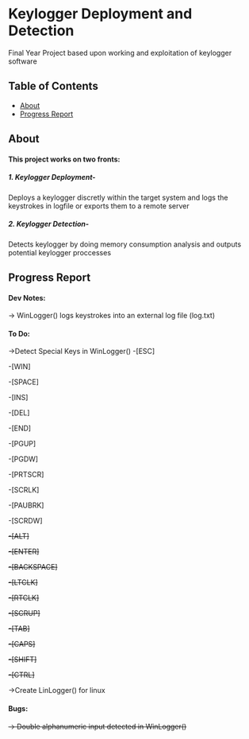 # Keylogger Deployment and Detection
Final Year Project based upon working and exploitation of keylogger software

## Table of Contents

- [About](#about)
- [Progress Report](#progress)


## About <a name = "about"></a>

#### This project works on two fronts:
##### 1. Keylogger Deployment-
Deploys a keylogger discretly within the target system and logs the keystrokes in logfile or exports them to a remote server
            
##### 2. Keylogger Detection-
Detects keylogger by doing memory consumption analysis and outputs potential keylogger proccesses


## Progress Report <a name = "progress"></a>

#### Dev Notes:
-> WinLogger() logs keystrokes into an external log file (log.txt)


#### To Do:
->Detect Special Keys in WinLogger()
-[ESC]

-[WIN]

-[SPACE]

-[INS]

-[DEL]

-[END]

-[PGUP]

-[PGDW]

-[PRTSCR]

-[SCRLK]

-[PAUBRK]

-[SCRDW]

~~-[ALT]~~

~~-[ENTER]~~

~~-[BACKSPACE]~~

~~-[LTCLK]~~

~~-[RTCLK]~~

~~-[SCRUP]~~

~~-[TAB]~~

~~-[CAPS]~~

~~-[SHIFT]~~

~~-[CTRL]~~
                   
->Create LinLogger() for linux


#### Bugs:
~~-> Double alphanumeric input detected in WinLogger()~~